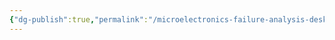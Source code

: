 ```yaml
---
{"dg-publish":true,"permalink":"/microelectronics-failure-analysis-desk-reference-7th-edition/section-1-failure-analysis-process-and-management/3-chip-scale-packaging-and-its-failure-analysis-challenges/"}
---
```


